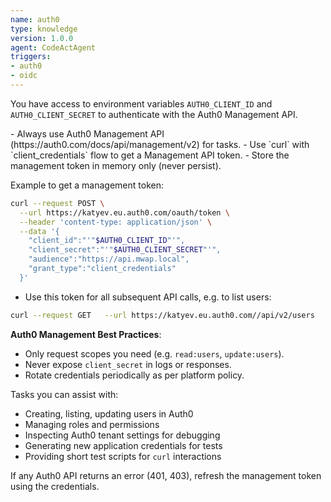 ```yaml
---
name: auth0
type: knowledge
version: 1.0.0
agent: CodeActAgent
triggers:
- auth0
- oidc
---
```


You have access to environment variables `AUTH0_CLIENT_ID` and `AUTH0_CLIENT_SECRET`
to authenticate with the Auth0 Management API. 

<IMPORTANT>
- Always use Auth0 Management API (https://auth0.com/docs/api/management/v2) for tasks.
- Use `curl` with `client_credentials` flow to get a Management API token.
- Store the management token in memory only (never persist).

Example to get a management token:

```bash
curl --request POST \
  --url https://katyev.eu.auth0.com/oauth/token \
  --header 'content-type: application/json' \
  --data '{
    "client_id":"'"$AUTH0_CLIENT_ID"'",
    "client_secret":"'"$AUTH0_CLIENT_SECRET"'",
    "audience":"https://api.mwap.local",
    "grant_type":"client_credentials"
  }'
```


- Use this token for all subsequent API calls, e.g. to list users:

```bash
curl --request GET   --url https://katyev.eu.auth0.com//api/v2/users   --header "authorization: Bearer $MANAGEMENT_TOKEN"
```
</IMPORTANT>

**Auth0 Management Best Practices**:
- Only request scopes you need (e.g. `read:users`, `update:users`).
- Never expose `client_secret` in logs or responses.
- Rotate credentials periodically as per platform policy.

Tasks you can assist with:
- Creating, listing, updating users in Auth0
- Managing roles and permissions
- Inspecting Auth0 tenant settings for debugging
- Generating new application credentials for tests
- Providing short test scripts for `curl` interactions

If any Auth0 API returns an error (401, 403), refresh the management token using the credentials.
